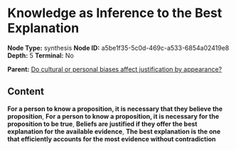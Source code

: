 # Knowledge as Inference to the Best Explanation

**Node Type:** synthesis
**Node ID:** a5be1f35-5c0d-469c-a533-6854a02419e8
**Depth:** 5
**Terminal:** No

**Parent:** [Do cultural or personal biases affect justification by appearance?](do-cultural-or-personal-biases-affect-justification-by-appearance-antithesis-e0bcb6e3-176e-4339-a728-7a9c7e0559a3.md)

## Content

**For a person to know a proposition, it is necessary that they believe the proposition**, **For a person to know a proposition, it is necessary for the proposition to be true**, **Beliefs are justified if they offer the best explanation for the available evidence**, **The best explanation is the one that efficiently accounts for the most evidence without contradiction**
